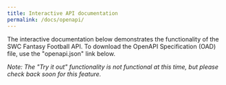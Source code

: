 ```yaml
---
title: Interactive API documentation
permalink: /docs/openapi/
---
```

The interactive documentation below demonstrates the functionality of the SWC Fantasy Football API. To download the OpenAPI Specification (OAD) file, use the "openapi.json" link below.

_Note: The "Try it out" functionality is not functional at this time, but please check back soon for this feature._

<style type="text/css" rel="stylesheet">
.swagger-ui pre {
    background-color: transparent;
    border: none;
}

</style>

<div id="swagger-ui" class="intrinsic-container"></div>
<script src="https://unpkg.com/swagger-ui-dist@5.10.0/swagger-ui-bundle.js" crossorigin></script>
<script>
  window.onload = () => {
    window.ui = SwaggerUIBundle({
      url: '/dev-portal/openapi.json',
      dom_id: '#swagger-ui',
    });
  };
</script>
